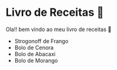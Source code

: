 # Livro de Receitas :book:

Ola!! bem vindo ao meu livro de receitas :wave:

- Strogonoff de Frango
- Bolo de Cenora
- Bolo de Abacaxi
- Bolo de Morango

